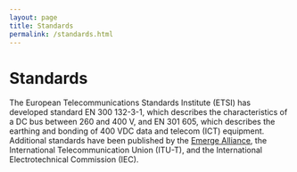 ```yaml
---
layout: page
title: Standards
permalink: /standards.html
---
```

# Standards

The European Telecommunications Standards Institute (ETSI) has developed standard EN 300 132-3-1, which describes the characteristics of a DC bus between 260 and 400 V, and EN 301 605, which describes the earthing and bonding of 400 VDC data and telecom (ICT) equipment. Additional standards have been published by the [Emerge Alliance](https://dcgrid.hackpad.com/igP420zDbs4), the International Telecommunication Union (ITU-T), and the International Electrotechnical Commission (IEC).
